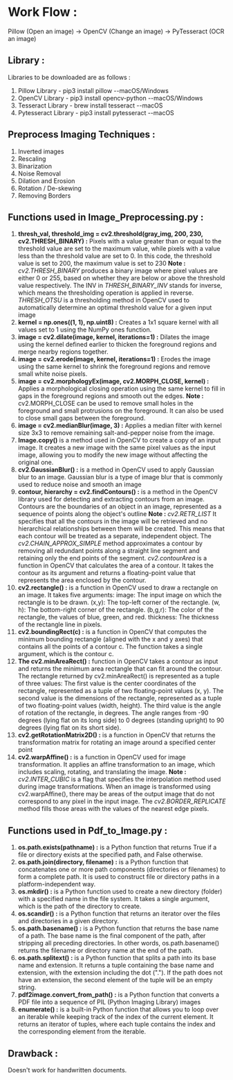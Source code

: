# Work Flow : 
Pillow (Open an image) -> OpenCV (Change an image) -> PyTesseract (OCR an image)

## Library : 
Libraries to be downloaded are as follows :
1. Pillow Library - pip3 install pillow --macOS/Windows
2. OpenCV Library - pip3 install opencv-python --macOS/Windows
3. Tesseract Library - brew install tesseract --macOS
4. Pytesseract Library - pip3 install pytesseract --macOS

## Preprocess Imaging Techniques  :
1. Inverted images
2. Rescaling 
3. Binarization
4. Noise Removal
5. Dilation and Erosion
6. Rotation / De-skewing 
7. Removing Borders


## Functions used in Image_Preprocessing.py :
1. **thresh_val, threshold_img = cv2.threshold(gray_img, 200, 230, cv2.THRESH_BINARY) :** Pixels with a value greater than or equal to the threshold value are set to the maximum value, while pixels with a value less than the threshold value are set to 0. In this code, the threshold value is set to 200, the maximum value is set to 230
**Note :** *cv2.THRESH_BINARY* produces a binary image where pixel values are either 0 or 255, based on whether they are below or above the threshold value respectively.
The INV in *THRESH_BINARY_INV* stands for inverse, which means the thresholding operation is applied in reverse.
*THRESH_OTSU* is a thresholding method in OpenCV used to automatically determine an optimal threshold value for a given input image
2. **kernel = np.ones((1, 1), np.uint8) :** Creates a 1x1 square kernel with all values set to 1 using the NumPy ones function.
3. **image = cv2.dilate(image, kernel, iterations=1) :** Dilates the image using the kernel defined earlier to thicken the foreground regions and merge nearby regions together.
4. **image = cv2.erode(image, kernel, iterations=1) :** Erodes the image using the same kernel to shrink the foreground regions and remove small white noise pixels.
5. **image = cv2.morphologyEx(image, cv2.MORPH_CLOSE, kernel) :** Applies a morphological closing operation using the same kernel to fill in gaps in the foreground regions and smooth out the edges.
**Note :** cv2.MORPH_CLOSE can be used to remove small holes in the foreground and small protrusions on the foreground. It can also be used to close small gaps between the foreground.
6. **image = cv2.medianBlur(image, 3) :** Applies a median filter with kernel size 3x3 to remove remaining salt-and-pepper noise from the image.
7. **Image.copy()** is a method used in OpenCV to create a copy of an input image. It creates a new image with the same pixel values as the input image, allowing you to modify the new image without affecting the original one. 
8. **cv2.GaussianBlur() :** is a method in OpenCV used to apply Gaussian blur to an image. Gaussian blur is a type of image blur that is commonly used to reduce noise and smooth an image
9. **contour, hierarchy = cv2.findContours() :** is a method in the OpenCV library used for detecting and extracting contours from an image. Contours are the boundaries of an object in an image, represented as a sequence of points along the object's outline
**Note :** *cv2.RETR_LIST* It specifies that all the contours in the image will be retrieved and no hierarchical relationships between them will be created. This means that each contour will be treated as a separate, independent object.
The *cv2.CHAIN_APPROX_SIMPLE* method approximates a contour by removing all redundant points along a straight line segment and retaining only the end points of the segment.
*cv2.contourArea* is a function in OpenCV that calculates the area of a contour. It takes the contour as its argument and returns a floating-point value that represents the area enclosed by the contour.
10. **cv2.rectangle() :** is a function in OpenCV used to draw a rectangle on an image. It takes five arguments:
image: The input image on which the rectangle is to be drawn.
(x,y): The top-left corner of the rectangle.
(w, h): The bottom-right corner of the rectangle.
(b,g,r): The color of the rectangle, the values of blue, green, and red.
thickness: The thickness of the rectangle line in pixels.
11. **cv2.boundingRect(c) :** is a function in OpenCV that computes the minimum bounding rectangle (aligned with the x and y axes) that contains all the points of a contour c. The function takes a single argument, which is the contour c.
12. **The cv2.minAreaRect() :** function in OpenCV takes a contour as input and returns the minimum area rectangle that can fit around the contour.
The rectangle returned by cv2.minAreaRect() is represented as a tuple of three values:
The first value is the center coordinates of the rectangle, represented as a tuple of two floating-point values (x, y).
The second value is the dimensions of the rectangle, represented as a tuple of two floating-point values (width, height).
The third value is the angle of rotation of the rectangle, in degrees. The angle ranges from -90 degrees (lying flat on its long side) to 0 degrees (standing upright) to 90 degrees (lying flat on its short side).
13. **cv2.getRotationMatrix2D() :** is a function in OpenCV that returns the transformation matrix for rotating an image around a specified center point
14. **cv2.warpAffine() :** is a function in OpenCV used for image transformation. It applies an affine transformation to an image, which includes scaling, rotating, and translating the image. 
**Note :** *cv2.INTER_CUBIC* is a flag that specifies the interpolation method used during image transformations. 
When an image is transformed using cv2.warpAffine(), there may be areas of the output image that do not correspond to any pixel in the input image. The *cv2.BORDER_REPLICATE* method fills those areas with the values of the nearest edge pixels.

## Functions used in Pdf_to_Image.py :
1. **os.path.exists(pathname) :** is a Python function that returns True if a file or directory exists at the specified path, and False otherwise.
2. **os.path.join(directory, filename) :** is a Python function that concatenates one or more path components (directories or filenames) to form a complete path. It is used to construct file or directory paths in a platform-independent way.
3. **os.mkdir() :** is a Python function used to create a new directory (folder) with a specified name in the file system. It takes a single argument, which is the path of the directory to create.
4. **os.scandir() :** is a Python function that returns an iterator over the files and directories in a given directory.
5. **os.path.basename() :** is a Python function that returns the base name of a path. The base name is the final component of the path, after stripping all preceding directories. In other words, os.path.basename() returns the filename or directory name at the end of the path.
6. **os.path.splitext() :** is a Python function that splits a path into its base name and extension. It returns a tuple containing the base name and extension, with the extension including the dot ("."). If the path does not have an extension, the second element of the tuple will be an empty string.
7. **pdf2image.convert_from_path() :** is a Python function that converts a PDF file into a sequence of PIL (Python Imaging Library) images
8. **enumerate() :** is a built-in Python function that allows you to loop over an iterable while keeping track of the index of the current element. It returns an iterator of tuples, where each tuple contains the index and the corresponding element from the iterable.

## Drawback : 
Doesn't work for handwritten documents.

